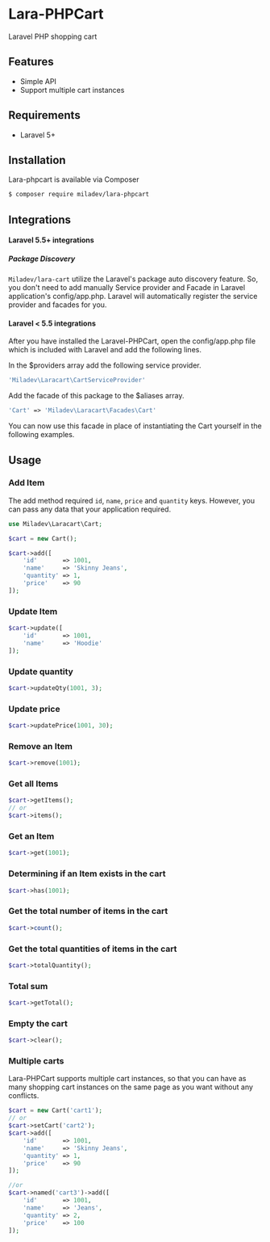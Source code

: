 # Lara-PHPCart
Laravel PHP shopping cart

## Features

- Simple API
- Support multiple cart instances

## Requirements

- Laravel 5+

## Installation
Lara-phpcart is available via Composer

```bash
$ composer require miladev/lara-phpcart
```

## Integrations

#### Laravel 5.5+ integrations

##### Package Discovery
`Miladev/lara-cart` utilize the Laravel's package auto discovery feature. So, you don't need to add manually Service provider and Facade in Laravel application's config/app.php. Laravel will automatically register the service provider and facades for you.

#### Laravel < 5.5 integrations

After you have installed the Laravel-PHPCart, open the config/app.php file which is included with Laravel and add the following lines.

In the $providers array add the following service provider.

```php
'Miladev\Laracart\CartServiceProvider'
```

Add the facade of this package to the $aliases array.

```php
'Cart' => 'Miladev\Laracart\Facades\Cart'
```

You can now use this facade in place of instantiating the Cart yourself in the following examples.

## Usage

### Add Item

The add method required `id`, `name`, `price` and `quantity` keys. However, you can pass any data that your application required.

```php
use Miladev\Laracart\Cart;

$cart = new Cart();

$cart->add([
    'id'       => 1001,
    'name'     => 'Skinny Jeans',
    'quantity' => 1,
    'price'    => 90
]);
```

### Update Item


```php
$cart->update([
    'id'       => 1001,
    'name'     => 'Hoodie'
]);
```

### Update quantity


```php
$cart->updateQty(1001, 3);
```

### Update price

```php
$cart->updatePrice(1001, 30);
```

### Remove an Item

```php
$cart->remove(1001);
```

### Get all Items

```php
$cart->getItems();
// or
$cart->items();
```

### Get an Item

```php
$cart->get(1001);
```

### Determining if an Item exists in the cart

```php
$cart->has(1001);
```

### Get the total number of items in the cart

```php
$cart->count();
```

### Get the total quantities of items in the cart

```php
$cart->totalQuantity();
```

### Total sum

```php
$cart->getTotal();
```

### Empty the cart

```php
$cart->clear();
```

### Multiple carts

Lara-PHPCart supports multiple cart instances, so that you can have as many shopping cart instances on the same page as you want without any conflicts. 

```php
$cart = new Cart('cart1');
// or
$cart->setCart('cart2');
$cart->add([
    'id'       => 1001,
    'name'     => 'Skinny Jeans',
    'quantity' => 1,
    'price'    => 90
]);

//or
$cart->named('cart3')->add([
    'id'       => 1001,
    'name'     => 'Jeans',
    'quantity' => 2,
    'price'    => 100
]);
```
